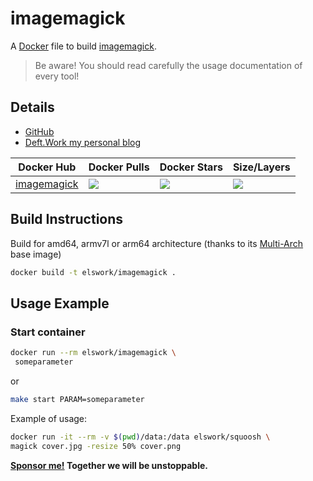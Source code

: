 # imagemagick

A [Docker](http://docker.com) file to build [imagemagick](https://github.com/imagemagick).

> Be aware! You should read carefully the usage documentation of every tool!

## Details

- [GitHub](https://github.com/elswork/imagemagick)
- [Deft.Work my personal blog](https://deft.work)

| Docker Hub | Docker Pulls | Docker Stars | Size/Layers |
| --- | --- | --- | --- |
| [imagemagick](https://hub.docker.com/r/elswork/imagemagick "elswork/imagemagick on Docker Hub") | [![](https://img.shields.io/docker/pulls/elswork/imagemagick.svg)](https://hub.docker.com/r/elswork/imagemagick "imagemagick on Docker Hub") | [![](https://img.shields.io/docker/stars/elswork/imagemagick.svg)](https://hub.docker.com/r/elswork/imagemagick "imagemagick on Docker Hub") | [![](https://images.microbadger.com/badges/image/elswork/imagemagick.svg)](https://microbadger.com/images/elswork/imagemagick "imagemagick on microbadger.com") |

## Build Instructions
Build for amd64, armv7l or arm64 architecture (thanks to its [Multi-Arch](https://blog.docker.com/2017/11/multi-arch-all-the-things/) base image)

```bash
docker build -t elswork/imagemagick .
```

## Usage Example

### Start container

```bash
docker run --rm elswork/imagemagick \
 someparameter
```
or
```bash
make start PARAM=someparameter
```

Example of usage:

```bash
docker run -it --rm -v $(pwd)/data:/data elswork/squoosh \
magick cover.jpg -resize 50% cover.png
```

**[Sponsor me!](https://github.com/sponsors/elswork) Together we will be unstoppable.**